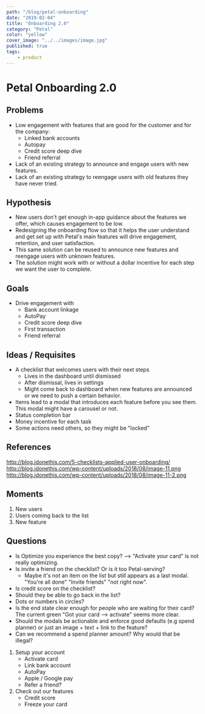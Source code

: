 ```yaml
---
path: "/blog/petal-onboarding"
date: "2019-02-04"
title: "Onboarding 2.0"
category: "Petal"
color: "yellow"
cover_image: "../../images/image.jpg"
published: true
tags: 
	- product
---
```


# Petal Onboarding 2.0

## Problems
- Low engagement with features that are good for the customer and for the company:
	- Linked bank accounts
	- Autopay
	- Credit score deep dive
	- Friend referral
- Lack of an existing strategy to announce and engage users with new features.
- Lack of an existing strategy to reengage users with old features they have never tried.

## Hypothesis
- New users don't get enough in-app guidance about the features we offer, which causes engagement to be low.
- Redesigning the onboarding flow so that it helps the user understand and get set up with Petal's main features will drive engagement, retention, and user satisfaction.
- This same solution can be reused to announce new features and reengage users with unknown features.
- The solution might work with or without a dollar incentive for each step we want the user to complete.

## Goals
- Drive engagement with 
	- Bank account linkage
	- AutoPay
	- Credit score deep dive
	- First transaction
	- Friend referral

## Ideas / Requisites
- A checklist that welcomes users with their next steps
	- Lives in the dashboard until dismissed
	- After dismissal, lives in settings
	- Might come back to dashboard when new features are announced or we need to push a certain behavior.
- Items lead to a modal that introduces each feature before you see them. This modal might have a carousel or not.
- Status completion bar
- Money incentive for each task
- Some actions need others, so they might be "locked"


## References
http://blog.idonethis.com/5-checklists-applied-user-onboarding/
http://blog.idonethis.com/wp-content/uploads/2018/08/image-11.png
http://blog.idonethis.com/wp-content/uploads/2018/08/image-11-2.png


## Moments
1. New users
2. Users coming back to the list
3. New feature


## Questions
- Is Optimize you experience the best copy? --> "Activate your card" is not really optimizing.
- Is invite a friend on the checklist? Or is it too Petal-serving?
	- Maybe it's not an item on the list but still appears as a last modal. "You're all done" "Invite friends" "not right now".
- Is credit score on the checklist?
- Should they be able to go back in the list?
- Dots or numbers in circles?
- Is the end state clear enough for people who are waiting for their card? The current green "Got your card --> activate" seems more clear.
- Should the modals be actionable and enforce good defaults (e.g spend planner) or just an image + text + link to the feature?
- Can we recommend a spend planner amount? Why would that be illegal?


1. Setup your account
	- Activate card
	- Link bank account
	- AutoPay
	- Apple / Google pay
	- Refer a friend?
2. Check out our features
	- Credit score
	- Freeze your card